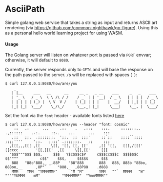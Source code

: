 # AsciiPath
Simple golang web service that takes a string as input and returns ASCII art rendering (via https://github.com/common-nighthawk/go-figure). Using this as a personal hello world learning project for using WASM.

#### Usage

The Golang server will listen on whatever port is passed via `PORT` envvar; otherwise, it will default to `8080`.

Currently, the server responds only to `GET`s and will base the response on the path passed to the server. `/`s will be replaced with spaces (` `):

```default
$ curl 127.0.0.1:8080/how/are/you
    _
   | |__     ___   __      __     __ _   _ __    ___     _   _    ___    _   _
   | '_ \   / _ \  \ \ /\ / /    / _` | | '__|  / _ \   | | | |  / _ \  | | | |
   | | | | | (_) |  \ V  V /    | (_| | | |    |  __/   | |_| | | (_) | | |_| |
   |_| |_|  \___/    \_/\_/      \__,_| |_|     \___|    \__, |  \___/   \__,_|
```

Set the font via the `font` header - available fonts listed [here](https://github.com/common-nighthawk/go-figure#supported-fonts)
```Testing a font via the font header
$ curl 127.0.0.1:8080/how/are/you --header "font: cosmic"
    ::   .:      ...     .::    .   .:::    :::.     :::::::..   .,::::::    .-:.     ::-.    ...      ...    :::
   ,;;   ;;,  .;;;;;;;.  ';;,  ;;  ;;;'     ;;`;;    ;;;;``;;;;  ;;;;''''     ';;.   ;;;;' .;;;;;;;.   ;;     ;;;
  ,[[[,,,[[[ ,[[     \[[, '[[, [[, [['     ,[[ '[[,   [[[,/[[['   [[cccc        '[[,[[['  ,[[     \[[,[['     [[[
  "$$$"""$$$ $$$,     $$$   Y$c$$$c$P     c$$$cc$$$c  $$$$$$c     $$""""          c$$"    $$$,     $$$$$      $$$
   888   "88o"888,_ _,88P    "88"888       888   888, 888b "88bo, 888oo,__      ,8P"`     "888,_ _,88P88    .d888
   MMM    YMM  "YMMMMMP"      "M "M"       YMM   ""`  MMMM   "W"  """"YUMMM    mM"          "YMMMMMP"  "YmmMMMM""
```

